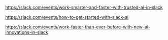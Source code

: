 https://slack.com/events/work-smarter-and-faster-with-trusted-ai-in-slack

https://slack.com/events/how-to-get-started-with-slack-ai

https://slack.com/events/work-faster-than-ever-before-with-new-ai-innovations-in-slack
